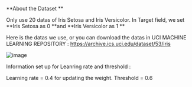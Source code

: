 **About the Dataset ** 

Only use 20 datas of Iris Setosa and Iris Versicolor. 
In Target field, we set **Iris Setosa as  0 **and **Iris Versicolor as  1 **

Here is the datas we use, or you can download the datas in UCI MACHINE LEARNING REPOSITORY : https://archive.ics.uci.edu/dataset/53/iris

![image](https://github.com/user-attachments/assets/6fea9003-d042-4430-99f9-3826c5e047d2)

Information set up for Leanring rate and threshold : 

Learning rate =  0.4 for updating the weight. 
Threshold = 0.6 
